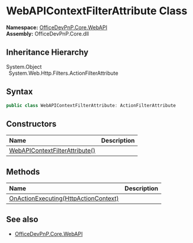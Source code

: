 # WebAPIContextFilterAttribute Class
  

**Namespace:** [OfficeDevPnP.Core.WebAPI](OfficeDevPnP.Core.WebAPI.md)  
**Assembly:** OfficeDevPnP.Core.dll  
## Inheritance Hierarchy
System.Object  
&ensp;System.Web.Http.Filters.ActionFilterAttribute  
## Syntax
```C#
public class WebAPIContextFilterAttribute: ActionFilterAttribute
```
## Constructors
|**Name**|**Description**|
|:-----|:-----|
| [WebAPIContextFilterAttribute()](OfficeDevPnP.Core.WebAPI.WebAPIContextFilterAttribute.ctor1.md) |  
## Methods
|**Name**|**Description**|
|:-----|:-----|
| [OnActionExecuting(HttpActionContext)](OfficeDevPnP.Core.WebAPI.WebAPIContextFilterAttribute.2983f523.md) | 
## See also
- [OfficeDevPnP.Core.WebAPI](OfficeDevPnP.Core.WebAPI.md)
